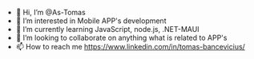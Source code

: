 - 👋 Hi, I’m @As-Tomas
- 👀 I’m interested in Mobile APP's development
- 🌱 I’m currently learning JavaScript, node.js, .NET-MAUI
- 💞️ I’m looking to collaborate on anything what is related to APP's
- 📫 How to reach me https://www.linkedin.com/in/tomas-bancevicius/

<!---
As-Tomas/As-Tomas is a ✨ special ✨ repository because its `README.md` (this file) appears on your GitHub profile.
You can click the Preview link to take a look at your changes.
--->
